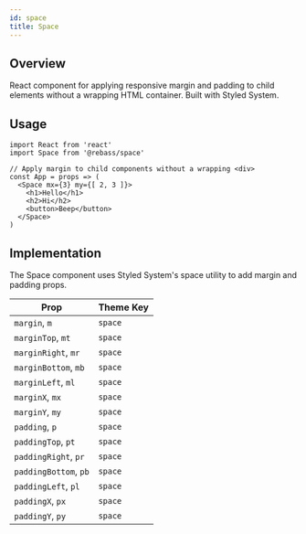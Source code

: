 ```yaml
---
id: space
title: Space
---
```


## Overview
React component for applying responsive margin and padding to child elements without a wrapping HTML container. Built with Styled System.


## Usage

```tsx enableExportToCodePen enableSwitchTheme enableHideEditor
import React from 'react'
import Space from '@rebass/space'

// Apply margin to child components without a wrapping <div>
const App = props => (
  <Space mx={3} my={[ 2, 3 ]}>
    <h1>Hello</h1>
    <h2>Hi</h2>
    <button>Beep</button>
  </Space>
)
```

## Implementation

The Space component uses Styled System's space utility to add margin and padding props.

Prop | Theme Key
---|---
`margin`, `m`         | `space`
`marginTop`, `mt`     | `space`
`marginRight`, `mr`   | `space`
`marginBottom`, `mb`  | `space`
`marginLeft`, `ml`  | `space`
`marginX`, `mx`  | `space`
`marginY`, `my`  | `space`
`padding`, `p`         | `space`
`paddingTop`, `pt`     | `space`
`paddingRight`, `pr`   | `space`
`paddingBottom`, `pb`  | `space`
`paddingLeft`, `pl`    | `space`
`paddingX`, `px`  | `space`
`paddingY`, `py`  | `space`

